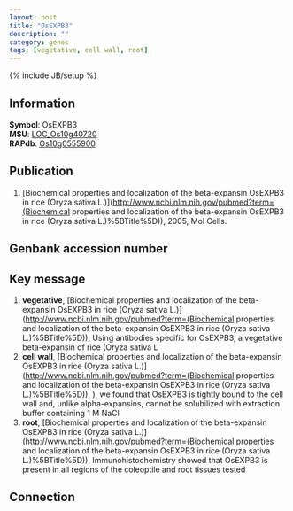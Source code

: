 ```yaml
---
layout: post
title: "OsEXPB3"
description: ""
category: genes
tags: [vegetative, cell wall, root]
---
```

{% include JB/setup %}

## Information
__Symbol__: OsEXPB3  
__MSU__: [LOC_Os10g40720](http://rice.plantbiology.msu.edu/cgi-bin/ORF_infopage.cgi?orf=LOC_Os10g40720)  
__RAPdb__: [Os10g0555900](http://rapdb.dna.affrc.go.jp/viewer/gbrowse_details/irgsp1?name=Os10g0555900)  

## Publication
1. [Biochemical properties and localization of the beta-expansin OsEXPB3 in rice (Oryza sativa L.)](http://www.ncbi.nlm.nih.gov/pubmed?term=(Biochemical properties and localization of the beta-expansin OsEXPB3 in rice (Oryza sativa L.)%5BTitle%5D)), 2005, Mol Cells.

## Genbank accession number

## Key message
1. __vegetative__, [Biochemical properties and localization of the beta-expansin OsEXPB3 in rice (Oryza sativa L.)](http://www.ncbi.nlm.nih.gov/pubmed?term=(Biochemical properties and localization of the beta-expansin OsEXPB3 in rice (Oryza sativa L.)%5BTitle%5D)),  Using antibodies specific for OsEXPB3, a vegetative beta-expansin of rice (Oryza sativa L
2. __cell wall__, [Biochemical properties and localization of the beta-expansin OsEXPB3 in rice (Oryza sativa L.)](http://www.ncbi.nlm.nih.gov/pubmed?term=(Biochemical properties and localization of the beta-expansin OsEXPB3 in rice (Oryza sativa L.)%5BTitle%5D)), ), we found that OsEXPB3 is tightly bound to the cell wall and, unlike alpha-expansins, cannot be solubilized with extraction buffer containing 1 M NaCl
3. __root__, [Biochemical properties and localization of the beta-expansin OsEXPB3 in rice (Oryza sativa L.)](http://www.ncbi.nlm.nih.gov/pubmed?term=(Biochemical properties and localization of the beta-expansin OsEXPB3 in rice (Oryza sativa L.)%5BTitle%5D)),  Immunohistochemistry showed that OsEXPB3 is present in all regions of the coleoptile and root tissues tested

## Connection


